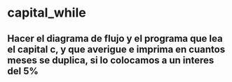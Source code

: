# capital_while
##  Hacer el diagrama de flujo y el programa que lea el capital c, y que averigue e imprima en cuantos meses se duplica, si lo colocamos a un interes del 5% 